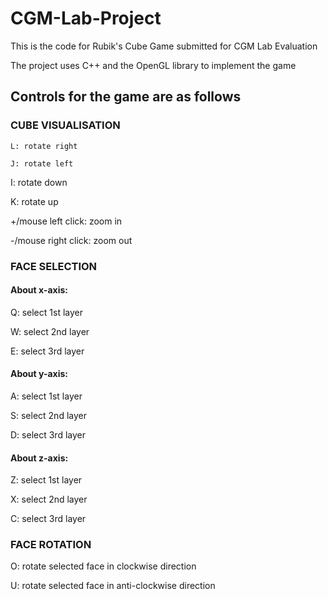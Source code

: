 # CGM-Lab-Project
This is the code for Rubik's Cube Game submitted for CGM Lab Evaluation

The project uses C++ and the OpenGL library to implement the game

## Controls for the game are as follows

### CUBE VISUALISATION
	L: rotate right
  
	J: rotate left
	
  I: rotate down
  
  K: rotate up
	
  +/mouse left click: zoom in
	
  -/mouse right click: zoom out
  
### FACE SELECTION

  #### About x-axis:
  
  Q: select 1st layer
  
  W: select 2nd layer 
  
  E: select 3rd layer
	
  #### About y-axis:
  
  A: select 1st layer
  
  S: select 2nd layer
  
  D: select 3rd layer
	
  #### About z-axis:
  
  Z: select 1st layer
  
  X: select 2nd layer
  
  C: select 3rd layer
  
 ### FACE ROTATION
	
  O: rotate selected face in clockwise direction
	
  U: rotate selected face in anti-clockwise direction

